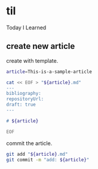 # til

Today I Learned

## create new article

create with template.

```bash
article=This-is-a-sample-article
```

```bash
cat << EOF > "${article}.md"
---
bibliography: 
repositoryUrl:
draft: true
---

# ${article}

EOF
```

commit the article.

```bash
git add "${article}.md"
git commit -m "add: ${article}"
```
